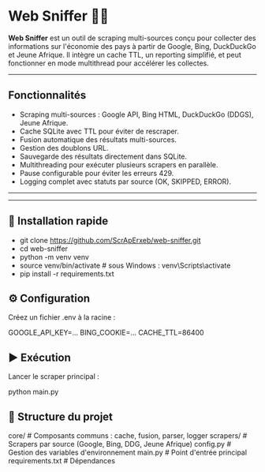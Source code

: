 # Web Sniffer 🕵️‍♂️

**Web Sniffer** est un outil de scraping multi-sources conçu pour collecter des informations sur l'économie des pays à partir de Google, Bing, DuckDuckGo et Jeune Afrique. Il intègre un cache TTL, un reporting simplifié, et peut fonctionner en mode multithread pour accélérer les collectes.

---

## Fonctionnalités

- Scraping multi-sources : Google API, Bing HTML, DuckDuckGo (DDGS), Jeune Afrique.
- Cache SQLite avec TTL pour éviter de rescraper.
- Fusion automatique des résultats multi-sources.
- Gestion des doublons URL.
- Sauvegarde des résultats directement dans SQLite.
- Multithreading pour exécuter plusieurs scrapers en parallèle.
- Pause configurable pour éviter les erreurs 429.
- Logging complet avec statuts par source (OK, SKIPPED, ERROR).

---
---
## 🚀 Installation rapide


- git clone https://github.com/ScrApErxeb/web-sniffer.git
- cd web-sniffer
- python -m venv venv
- source venv/bin/activate  # sous Windows : venv\Scripts\activate
- pip install -r requirements.txt

## ⚙️ Configuration

Créez un fichier .env à la racine :

GOOGLE_API_KEY=...
BING_COOKIE=...
CACHE_TTL=86400

## ▶️ Exécution

Lancer le scraper principal :

python main.py

## 🧩 Structure du projet
core/              # Composants communs : cache, fusion, parser, logger
scrapers/          # Scrapers par source (Google, Bing, DDG, Jeune Afrique)
config.py          # Gestion des variables d'environnement
main.py            # Point d'entrée principal
requirements.txt   # Dépendances

